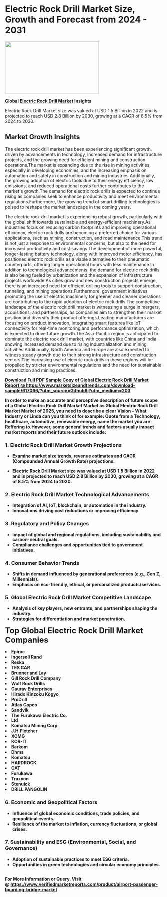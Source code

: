 <H1>Electric Rock Drill Market Size, Growth and Forecast from 2024 - 2031</H1><img class="aligncenter size-medium wp-image-584254" src="https://thirdeyenews.in/wp-content/uploads/2024/09/Global-Market-Research-300x168.jpeg" alt="" width="300" height="168" /><p><strong>Global&nbsp;<a href="https://www.marketsizeandtrends.com/download-sample/617066/?utm_source=Github8j?utm_medium=203">Electric Rock Drill Market</a> Insights</strong></p><p>Electric Rock Drill Market size was valued at USD 1.5 Billion in 2022 and is projected to reach USD 2.8 Billion by 2030, growing at a CAGR of 8.5% from 2024 to 2030.</p><p><h2>Market Growth Insights</h2> <p>The electric rock drill market has been experiencing significant growth, driven by advancements in technology, increased demand for infrastructure projects, and the growing need for efficient mining and construction operations.The market is expanding due to the rise in mining activities, especially in developing economies, and the increasing emphasis on automation and safety in construction and mining industries.Additionally, the growing adoption of electric tools due to their energy efficiency, low emissions, and reduced operational costs further contributes to the market's growth.The demand for electric rock drills is expected to continue rising as companies seek to enhance productivity and meet environmental regulations.Furthermore, the growing trend of smart drilling technologies is poised to reshape the market landscape in the coming years.</p> <p><strong><a href="#"></a></strong></p> <p>The electric rock drill market is experiencing robust growth, particularly with the global shift towards sustainable and energy-efficient machinery.As industries focus on reducing carbon footprints and improving operational efficiency, electric rock drills are becoming a preferred choice for various applications, such as mining, construction, and road maintenance.This trend is not just a response to environmental concerns, but also to the need for increased productivity and cost savings.The development of more powerful, longer-lasting battery technology, along with improved motor efficiency, has positioned electric rock drills as a viable alternative to their pneumatic counterparts, offering longer operational hours with less maintenance.In addition to technological advancements, the demand for electric rock drills is also being fueled by urbanization and the expansion of infrastructure projects worldwide.As cities grow and new construction projects emerge, there is an increased need for efficient drilling tools to support construction, tunneling, and mining operations.Furthermore, government initiatives promoting the use of electric machinery for greener and cleaner operations are contributing to the rapid adoption of electric rock drills.The competitive landscape of the electric rock drill market is witnessing a surge in mergers, acquisitions, and partnerships, as companies aim to strengthen their market position and diversify their product offerings.Leading manufacturers are focusing on product innovation, integrating smart features like IoT connectivity for real-time monitoring and performance optimization, which is expected to drive future growth.The Asia-Pacific region is anticipated to dominate the electric rock drill market, with countries like China and India showing increased demand due to rising industrialization and mining activities.Additionally, North America and Europe are also expected to witness steady growth due to their strong infrastructure and construction sectors.The increasing use of electric rock drills in these regions will be propelled by stricter environmental regulations and the need for sustainable construction and mining practices.<p><strong><a href="#"></p><p><span class=""><strong>Download Full PDF Sample Copy of Global Electric Rock Drill Market Report</strong> @ <a href="https://www.marketsizeandtrends.com/download-sample/617066/?utm_source=Github8j?utm_medium=203" target="_blank">https://www.marketsizeandtrends.com/download-sample/617066/?utm_source=Github8j?utm_medium=203</a></span></p><p>In order to make an accurate and perceptive description of future scope of a Global&nbsp;Electric Rock Drill Market Market as Global&nbsp;Electric Rock Drill Market Market of 2025, you need to describe a clear Vision &ndash; What Industry or Linda can you think of for example: Quote from a Technology, healthcare, automotive, renewable energy, name the market you are Reffering to.However, some general trends and factors usually impact market reports and their future outlook include:</p><h3>1.&nbsp;<strong>Electric Rock Drill Market Growth Projections</strong></h3><ul><li>Examine market size trends, revenue estimates and CAGR (Compounded Annual Growth Rate) projections.</li><li><p>Electric Rock Drill Market size was valued at USD 1.5 Billion in 2022 and is projected to reach USD 2.8 Billion by 2030, growing at a CAGR of 8.5% from 2024 to 2030.</p></li></ul><h3>2.&nbsp;<strong>Electric Rock Drill Market Technological Advancements</strong></h3><ul><li>Integration of AI, IoT, blockchain, or automation in the industry.</li><li>Innovations driving cost reductions or improving efficiency.</li></ul><h3>3.&nbsp;<strong>Regulatory and Policy Changes</strong></h3><ul><li>Impact of global and regional regulations, including sustainability and carbon-neutral goals.</li><li>Compliance challenges and opportunities tied to government initiatives.</li></ul><h3>4.&nbsp;<strong>Consumer Behavior Trends</strong></h3><ul><li>Shifts in demand influenced by generational preferences (e.g., Gen Z, Millennials).</li><li>Emphasis on eco-friendly, ethical, or personalized products/services.</li></ul><h3>5.&nbsp;<strong>Global Electric Rock Drill Market Competitive Landscape</strong></h3><ul><li>Analysis of key players, new entrants, and partnerships shaping the industry.</li><li>Strategies for differentiation and market penetration.</li></ul><p data-pm-slice="1 1 []"><span style="color: inherit; font-family: inherit; font-size: 25px;">Top Global Electric Rock Drill Market Companies</span></p><div class="" data-test-id=""><p><li>Epiroc</li><li> Ingersoll Rand</li><li> Reska</li><li> TES CAR</li><li> Brunner and Lay</li><li> Gill Rock Drill Company</li><li> Wolf Rock Drills</li><li> Gaurav Enterprises</li><li> Hirado Kinzoku Kogyo</li><li> ProDrill</li><li> Atlas Copco</li><li> Sandvik</li><li> The Furukawa Electric Co.</li><li> Ltd</li><li> Komatsu Mining Corp</li><li> J.H.Fletcher</li><li> XCMG</li><li> KOR-IT</li><li> Barkom</li><li> Dhms</li><li> Komatsu</li><li> HARDROCK</li><li> CAT</li><li> Furukawa</li><li> Traxxon</li><li> Stenuick</li><li> DRILL PANGOLIN</li></p></div><h3>6.&nbsp;<strong>Economic and Geopolitical Factors</strong></h3><ul><li>Influence of global economic conditions, trade policies, and geopolitical events.</li><li>Resilience of the market to inflation, currency fluctuations, or global crises.</li></ul><h3>7.&nbsp;<strong>Sustainability and ESG (Environmental, Social, and Governance)</strong></h3><ul><li>Adoption of sustainable practices to meet ESG criteria.</li><li>Opportunities in green technologies and circular economy principles.</li></ul><h2><strong style="font-size: 14px;">For More Information or Query, Visit @&nbsp;</strong><a style="background-color: #ffffff; font-size: 14px;" href="https://www.marketsizeandtrends.com/report/electric-rock-drill-market/" target="_blank">https://www.verifiedmarketreports.com/product/airport-passenger-boarding-bridge-market</a></h2>